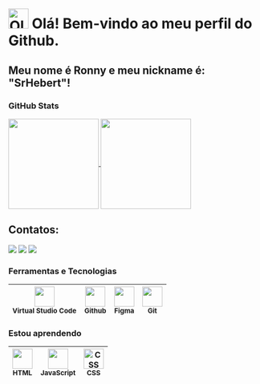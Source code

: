 # <img src="https://images.emojiterra.com/google/noto-emoji/unicode-15/animated/1f44b.gif" title="Olá" width="40" height="40"/> Olá! Bem-vindo ao meu perfil do Github.
## Meu nome é Ronny e meu nickname é: "SrHebert"! 

### GitHub Stats
<a href="https://github.com/anuraghazra/github-readme-stats">
  <img height=180 align="center" src="https://github-readme-stats.vercel.app/api?username=SrHebert&locale=pt-br&theme=dark" />
</a>
<a href="https://github.com/anuraghazra/convoychat">
  <img height=180 align="center" theme=dark src="https://github-readme-stats.vercel.app/api/top-langs?username=SrHebert&layout=compact&langs_count=8&card_width=320&locale=pt-br&theme=dark" />
</a>

## Contatos:
<div>
<a href="https://www.twitch.tv/atanet7" target="_blank"><img loading="lazy" src="https://img.shields.io/badge/Twitch-9146FF?style=for-the-badge&logo=twitch&logoColor=white" target="_blank"></a>
<a href = "mailto:gmail@ronnyhebert00"><img loading="lazy" src="https://img.shields.io/badge/Gmail-D14836?style=for-the-badge&logo=gmail&logoColor=white" target="_blank"></a>
<a href="[https://www.linkedin.com/in/seu-usuário-linkedln-aqui](https://www.linkedin.com/in/ronny-hebert-b95949192/)" target="_blank"><img loading="lazy" src="https://img.shields.io/badge/-LinkedIn-%230077B5?style=for-the-badge&logo=linkedin&logoColor=white" target="_blank"></a>   
</div>

### Ferramentas e Tecnologias
<img loading="lazy" src="https://cdn.jsdelivr.net/gh/devicons/devicon@latest/icons/vscode/vscode-original.svg" width=40 height=40><br><sub>Virtual Studio Code</sub> | <img loading="lazy" src="https://upload.wikimedia.org/wikipedia/commons/9/91/Octicons-mark-github.svg" width=40 height=40><br><sub>Github</sub> | <img loading="lazy" src="https://cdn.jsdelivr.net/gh/devicons/devicon@latest/icons/figma/figma-original.svg" width=40 height=40><br><sub>Figma</sub> | <img loading="lazy" src="https://upload.wikimedia.org/wikipedia/commons/thumb/3/3f/Git_icon.svg/1024px-Git_icon.svg.png" width=40 height=40><br><sub>Git</sub>
| :---: | :---: | :---: | :---: |

### Estou aprendendo

<img loading="lazy" src="https://cdn.worldvectorlogo.com/logos/html5-2.svg" width=40 height=40><br><sub>HTML</sub>| <img loading="lazy" src="https://cdn.jsdelivr.net/gh/devicons/devicon@latest/icons/javascript/javascript-original.svg" width="40" height="40"><br><sub>JavaScript</sub> |<img loading="lazy" src="https://cdn.jsdelivr.net/gh/devicons/devicon@latest/icons/css3/css3-original-wordmark.svg" title="CSS" width="40" height="40"><br><sub>CSS</sub>
| :---: | :---: | :---: |
